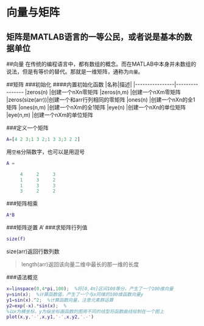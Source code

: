 向量与矩阵
==========
矩阵是MATLAB语言的一等公民，或者说是基本的数据单位
----------
##向量
在传统的编程语言中，都有数组的概念。而在MATLAB中本身并未数组的说法，但是有等价的替代。那就是一维矩阵，通称为`向量`。

##矩阵
###初始化
####内置初始化函数
|名称|描述|
|----------------|----------------
|zeros(n)        |创建一个nXn零矩阵
|zeros(n,m)      |创建一个nXm零矩阵
|zeros(size(arr))|创建一个和arr行列相同的零矩阵
|ones(n)         |创建一个nXn的全1矩阵
|ones(n,m)       |创建一个nXm的全1矩阵
|eye(n)          |创建一个nXn的单位矩阵
|eye(n,m)        |创建一个nXm的单位矩阵


###定义一个矩阵
```matlab
A=[4 2 3;1 3 2;1 3 3;3 2 2]
```
用`空格`分隔数字，也可以是用逗号
```matlab
A =

     4     2     3
     1     3     2
     1     3     3
     3     2     2
```
###矩阵相乘
```matlab
A*B
```
###矩阵逆置
	A‘
###求矩阵行列值
```matlab
size(f)
```
size(arr)返回行数列数
>length(arr)返回该向量二维中最长的那一维的长度

###语法概览
```matlab
x=linspace(0,4*pi,100);  %将[0,4π]区间100等分，产生了一个100维向量
y=sin(x);  %计算函数值，产生了一个与x同维的100维函数向量y 
y1=sin(x).^2;  %计算函数向量，注意元素群运算
y2=exp(-x).*sin(x);  %
%以x为横坐标，y为纵坐标画函数的图用不同的线型将函数曲线绘制在一个图上
plot(x,y,'-',x,y1,'-',x,y2,'.-') 
```
